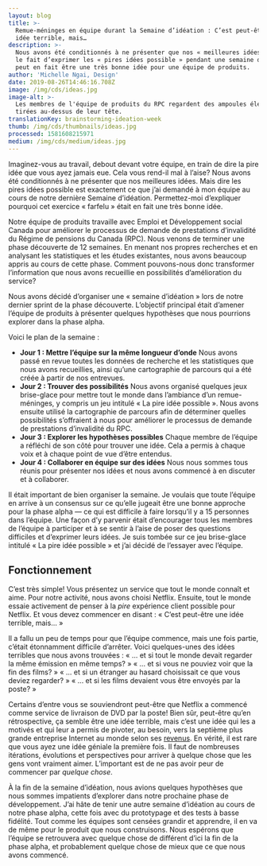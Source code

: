 ```yaml
---
layout: blog
title: >-
  Remue-méninges en équipe durant la Semaine d’idéation : C’est peut-être une
  idée terrible, mais…
description: >-
  Nous avons été conditionnés à ne présenter que nos « meilleures idées », mais
  le fait d’exprimer les « pires idées possible » pendant une semaine d’idéation
  peut en fait être une très bonne idée pour une équipe de produits.
author: 'Michelle Ngai, Design'
date: 2019-08-26T14:46:16.708Z
image: /img/cds/ideas.jpg
image-alt: >-
  Les membres de l'équipe de produits du RPC regardent des ampoules électriques
  tirées au-dessus de leur tête.
translationKey: brainstorming-ideation-week
thumb: /img/cds/thumbnails/ideas.jpg
processed: 1581608215971
medium: /img/cds/medium/ideas.jpg
---
```

Imaginez-vous au travail, debout devant votre équipe, en train de dire la pire idée que vous ayez jamais eue. Cela vous rend-il mal à l’aise? Nous avons été conditionnés à ne présenter que nos meilleures idées. Mais dire les pires idées possible est exactement ce que j’ai demandé à mon équipe au cours de notre dernière Semaine d’idéation. Permettez-moi d’expliquer pourquoi cet exercice « farfelu » était en fait une très bonne idée.

Notre équipe de produits travaille avec Emploi et Développement social Canada pour améliorer le processus de demande de prestations d’invalidité du Régime de pensions du Canada (RPC). Nous venons de terminer une phase découverte de 12 semaines. En menant nos propres recherches et en analysant les statistiques et les études existantes, nous avons beaucoup appris au cours de cette phase. Comment pouvons-nous donc transformer l’information que nous avons recueillie en possibilités d’amélioration du service?

Nous avons décidé d’organiser une « semaine d’idéation » lors de notre dernier sprint de la phase découverte. L’objectif principal était d’amener l’équipe de produits à présenter quelques hypothèses que nous pourrions explorer dans la phase alpha.

Voici le plan de la semaine :

* **Jour 1 : Mettre l’équipe sur la même longueur d’onde**
  Nous avons passé en revue toutes les données de recherche et les statistiques que nous avons recueillies, ainsi qu’une cartographie de parcours qui a été créée à partir de nos entrevues.
* **Jour 2 : Trouver des possibilités**
  Nous avons organisé quelques jeux brise-glace pour mettre tout le monde dans l’ambiance d’un remue-méninges, y compris un jeu intitulé « La pire idée possible ». Nous avons ensuite utilisé la cartographie de parcours afin de déterminer quelles possibilités s’offraient à nous pour améliorer le processus de demande de prestations d’invalidité du RPC.
* **Jour 3 : Explorer les hypothèses possibles**
  Chaque membre de l’équipe a réfléchi de son côté pour trouver une idée. Cela a permis à chaque voix et à chaque point de vue d’être entendus.
* **Jour 4 : Collaborer en équipe sur des idées**
  Nous nous sommes tous réunis pour présenter nos idées et nous avons commencé à en discuter et à collaborer.

Il était important de bien organiser la semaine. Je voulais que toute l’équipe en arrive à un consensus sur ce qu’elle jugeait être une bonne approche pour la phase alpha — ce qui est difficile à faire lorsqu’il y a 15 personnes dans l’équipe. Une façon d’y parvenir était d’encourager tous les membres de l’équipe à participer et à se sentir à l’aise de poser des questions difficiles et d’exprimer leurs idées. Je suis tombée sur ce jeu brise-glace intitulé « La pire idée possible » et j’ai décidé de l’essayer avec l’équipe. 

## Fonctionnement

C’est très simple! Vous présentez un service que tout le monde connaît et aime. Pour notre activité, nous avons choisi Netflix. Ensuite, tout le monde essaie activement de penser à la _pire_ expérience client possible pour Netflix. Et vous devez commencer en disant : « C’est peut-être une idée terrible, mais... »

Il a fallu un peu de temps pour que l’équipe commence, mais une fois partie, c’était étonnamment difficile d’arrêter. Voici quelques-unes des idées terribles que nous avons trouvées :
« ... et si tout le monde devait regarder la même émission en même temps? »
« ... et si vous ne pouviez voir que la fin des films? »
« ... et si un étranger au hasard choisissait ce que vous deviez regarder? »
« ... et si les films devaient vous être envoyés par la poste? »

Certains d’entre vous se souviendront peut-être que Netflix a commencé comme service de livraison de DVD par la poste! Bien sûr, peut-être qu’en rétrospective, ça semble être une idée terrible, mais c’est une idée qui les a motivés et qui leur a permis de pivoter, au besoin, vers la septième plus grande entreprise Internet au monde selon ses [revenus](https://en.wikipedia.org/wiki/List_of_largest_Internet_companies). En vérité, il est rare que vous ayez une idée géniale la première fois. Il faut de nombreuses itérations, évolutions et perspectives pour arriver à quelque chose que les gens vont vraiment aimer. L’important est de ne pas avoir peur de commencer par _quelque chose_.

À la fin de la semaine d’idéation, nous avions quelques hypothèses que nous sommes impatients d’explorer dans notre prochaine phase de développement. J’ai hâte de tenir une autre semaine d’idéation au cours de notre phase alpha, cette fois avec du prototypage et des tests à basse fidélité. Tout comme les équipes sont censées grandir et apprendre, il en va de même pour le produit que nous construisons. Nous espérons que l’équipe se retrouvera avec quelque chose de différent d’ici la fin de la phase alpha, et probablement quelque chose de mieux que ce que nous avons commencé.



